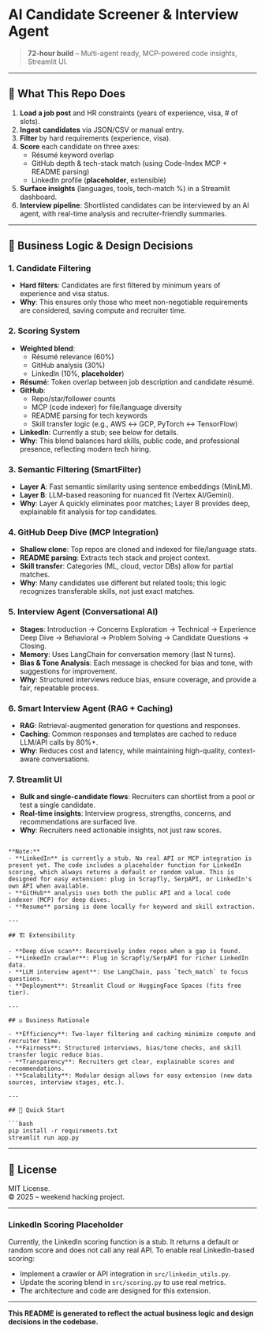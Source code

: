 # AI Candidate Screener & Interview Agent

> **72-hour build** – Multi-agent ready, MCP-powered code insights, Streamlit UI.

---

## 🚀 What This Repo Does

1. **Load a job post** and HR constraints (years of experience, visa, # of slots).
2. **Ingest candidates** via JSON/CSV or manual entry.
3. **Filter** by hard requirements (experience, visa).
4. **Score** each candidate on three axes:
   - Résumé keyword overlap
   - GitHub depth & tech-stack match (using Code-Index MCP + README parsing)
   - LinkedIn profile (**placeholder**, extensible)
5. **Surface insights** (languages, tools, tech-match %) in a Streamlit dashboard.
6. **Interview pipeline**: Shortlisted candidates can be interviewed by an AI agent, with real-time analysis and recruiter-friendly summaries.

---

## 🧠 Business Logic & Design Decisions

### 1. **Candidate Filtering**

- **Hard filters**: Candidates are first filtered by minimum years of experience and visa status.
- **Why**: This ensures only those who meet non-negotiable requirements are considered, saving compute and recruiter time.

### 2. **Scoring System**

- **Weighted blend**: 
  - Résumé relevance (60%)
  - GitHub analysis (30%)
  - LinkedIn (10%, **placeholder**)
- **Résumé**: Token overlap between job description and candidate résumé.
- **GitHub**: 
  - Repo/star/follower counts
  - MCP (code indexer) for file/language diversity
  - README parsing for tech keywords
  - Skill transfer logic (e.g., AWS ↔ GCP, PyTorch ↔ TensorFlow)
- **LinkedIn**: Currently a stub; see below for details.
- **Why**: This blend balances hard skills, public code, and professional presence, reflecting modern tech hiring.

### 3. **Semantic Filtering (SmartFilter)**

- **Layer A**: Fast semantic similarity using sentence embeddings (MiniLM).
- **Layer B**: LLM-based reasoning for nuanced fit (Vertex AI/Gemini).
- **Why**: Layer A quickly eliminates poor matches; Layer B provides deep, explainable fit analysis for top candidates.

### 4. **GitHub Deep Dive (MCP Integration)**

- **Shallow clone**: Top repos are cloned and indexed for file/language stats.
- **README parsing**: Extracts tech stack and project context.
- **Skill transfer**: Categories (ML, cloud, vector DBs) allow for partial matches.
- **Why**: Many candidates use different but related tools; this logic recognizes transferable skills, not just exact matches.

### 5. **Interview Agent (Conversational AI)**

- **Stages**: Introduction → Concerns Exploration → Technical → Experience Deep Dive → Behavioral → Problem Solving → Candidate Questions → Closing.
- **Memory**: Uses LangChain for conversation memory (last N turns).
- **Bias & Tone Analysis**: Each message is checked for bias and tone, with suggestions for improvement.
- **Why**: Structured interviews reduce bias, ensure coverage, and provide a fair, repeatable process.

### 6. **Smart Interview Agent (RAG + Caching)**

- **RAG**: Retrieval-augmented generation for questions and responses.
- **Caching**: Common responses and templates are cached to reduce LLM/API calls by 80%+.
- **Why**: Reduces cost and latency, while maintaining high-quality, context-aware conversations.

### 7. **Streamlit UI**

- **Bulk and single-candidate flows**: Recruiters can shortlist from a pool or test a single candidate.
- **Real-time insights**: Interview progress, strengths, concerns, and recommendations are surfaced live.
- **Why**: Recruiters need actionable insights, not just raw scores.

```

**Note:**
- **LinkedIn** is currently a stub. No real API or MCP integration is present yet. The code includes a placeholder function for LinkedIn scoring, which always returns a default or random value. This is designed for easy extension: plug in Scrapfly, SerpAPI, or LinkedIn's own API when available.
- **GitHub** analysis uses both the public API and a local code indexer (MCP) for deep dives.
- **Resume** parsing is done locally for keyword and skill extraction.

---

## 🏗️ Extensibility

- **Deep dive scan**: Recursively index repos when a gap is found.
- **LinkedIn crawler**: Plug in Scrapfly/SerpAPI for richer LinkedIn data.
- **LLM interview agent**: Use LangChain, pass `tech_match` to focus questions.
- **Deployment**: Streamlit Cloud or HuggingFace Spaces (fits free tier).

---

## ⚖️ Business Rationale

- **Efficiency**: Two-layer filtering and caching minimize compute and recruiter time.
- **Fairness**: Structured interviews, bias/tone checks, and skill transfer logic reduce bias.
- **Transparency**: Recruiters get clear, explainable scores and recommendations.
- **Scalability**: Modular design allows for easy extension (new data sources, interview stages, etc.).

---

## 🏁 Quick Start

```bash
pip install -r requirements.txt
streamlit run app.py
```

---

## 📄 License

MIT License.  
© 2025 – weekend hacking project.

---

### LinkedIn Scoring Placeholder

Currently, the LinkedIn scoring function is a stub. It returns a default or random score and does not call any real API. To enable real LinkedIn-based scoring:
- Implement a crawler or API integration in `src/linkedin_utils.py`.
- Update the scoring blend in `src/scoring.py` to use real metrics.
- The architecture and code are designed for this extension.

---

**This README is generated to reflect the actual business logic and design decisions in the codebase.** 